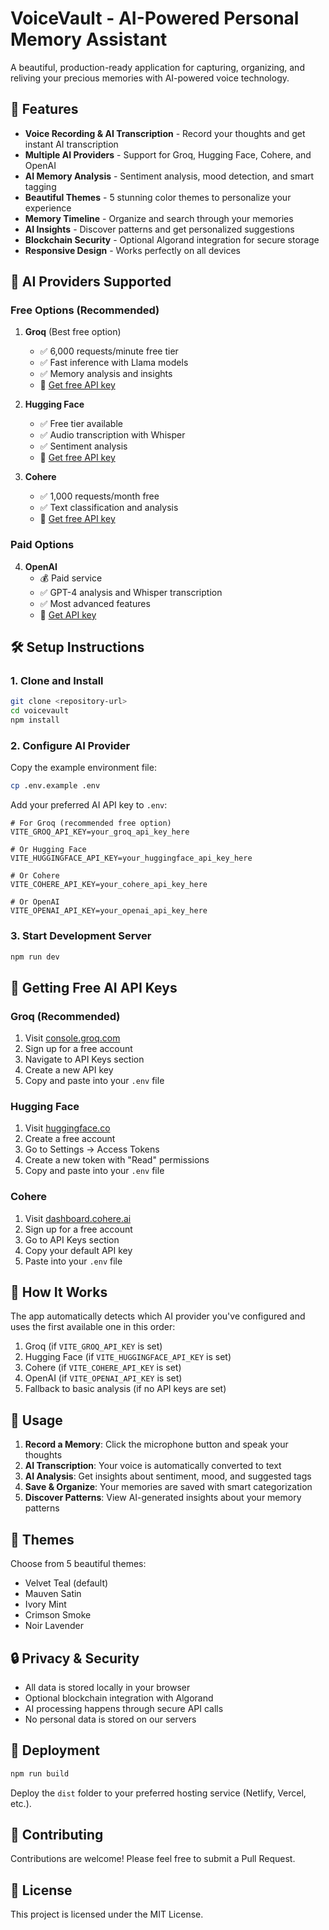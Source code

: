 # VoiceVault - AI-Powered Personal Memory Assistant

A beautiful, production-ready application for capturing, organizing, and reliving your precious memories with AI-powered voice technology.

## 🚀 Features

- **Voice Recording & AI Transcription** - Record your thoughts and get instant AI transcription
- **Multiple AI Providers** - Support for Groq, Hugging Face, Cohere, and OpenAI
- **AI Memory Analysis** - Sentiment analysis, mood detection, and smart tagging
- **Beautiful Themes** - 5 stunning color themes to personalize your experience
- **Memory Timeline** - Organize and search through your memories
- **AI Insights** - Discover patterns and get personalized suggestions
- **Blockchain Security** - Optional Algorand integration for secure storage
- **Responsive Design** - Works perfectly on all devices

## 🤖 AI Providers Supported

### Free Options (Recommended)

1. **Groq** (Best free option)
   - ✅ 6,000 requests/minute free tier
   - ✅ Fast inference with Llama models
   - ✅ Memory analysis and insights
   - 🔗 [Get free API key](https://console.groq.com/)

2. **Hugging Face**
   - ✅ Free tier available
   - ✅ Audio transcription with Whisper
   - ✅ Sentiment analysis
   - 🔗 [Get free API key](https://huggingface.co/settings/tokens)

3. **Cohere**
   - ✅ 1,000 requests/month free
   - ✅ Text classification and analysis
   - 🔗 [Get free API key](https://dashboard.cohere.ai/)

### Paid Options

4. **OpenAI**
   - 💰 Paid service
   - ✅ GPT-4 analysis and Whisper transcription
   - ✅ Most advanced features
   - 🔗 [Get API key](https://platform.openai.com/api-keys)

## 🛠️ Setup Instructions

### 1. Clone and Install
```bash
git clone <repository-url>
cd voicevault
npm install
```

### 2. Configure AI Provider
Copy the example environment file:
```bash
cp .env.example .env
```

Add your preferred AI API key to `.env`:
```env
# For Groq (recommended free option)
VITE_GROQ_API_KEY=your_groq_api_key_here

# Or Hugging Face
VITE_HUGGINGFACE_API_KEY=your_huggingface_api_key_here

# Or Cohere
VITE_COHERE_API_KEY=your_cohere_api_key_here

# Or OpenAI
VITE_OPENAI_API_KEY=your_openai_api_key_here
```

### 3. Start Development Server
```bash
npm run dev
```

## 🎯 Getting Free AI API Keys

### Groq (Recommended)
1. Visit [console.groq.com](https://console.groq.com/)
2. Sign up for a free account
3. Navigate to API Keys section
4. Create a new API key
5. Copy and paste into your `.env` file

### Hugging Face
1. Visit [huggingface.co](https://huggingface.co/)
2. Create a free account
3. Go to Settings → Access Tokens
4. Create a new token with "Read" permissions
5. Copy and paste into your `.env` file

### Cohere
1. Visit [dashboard.cohere.ai](https://dashboard.cohere.ai/)
2. Sign up for a free account
3. Go to API Keys section
4. Copy your default API key
5. Paste into your `.env` file

## 🔧 How It Works

The app automatically detects which AI provider you've configured and uses the first available one in this order:
1. Groq (if `VITE_GROQ_API_KEY` is set)
2. Hugging Face (if `VITE_HUGGINGFACE_API_KEY` is set)
3. Cohere (if `VITE_COHERE_API_KEY` is set)
4. OpenAI (if `VITE_OPENAI_API_KEY` is set)
5. Fallback to basic analysis (if no API keys are set)

## 📱 Usage

1. **Record a Memory**: Click the microphone button and speak your thoughts
2. **AI Transcription**: Your voice is automatically converted to text
3. **AI Analysis**: Get insights about sentiment, mood, and suggested tags
4. **Save & Organize**: Your memories are saved with smart categorization
5. **Discover Patterns**: View AI-generated insights about your memory patterns

## 🎨 Themes

Choose from 5 beautiful themes:
- Velvet Teal (default)
- Mauven Satin
- Ivory Mint
- Crimson Smoke
- Noir Lavender

## 🔒 Privacy & Security

- All data is stored locally in your browser
- Optional blockchain integration with Algorand
- AI processing happens through secure API calls
- No personal data is stored on our servers

## 🚀 Deployment

```bash
npm run build
```

Deploy the `dist` folder to your preferred hosting service (Netlify, Vercel, etc.).

## 🤝 Contributing

Contributions are welcome! Please feel free to submit a Pull Request.

## 📄 License

This project is licensed under the MIT License.